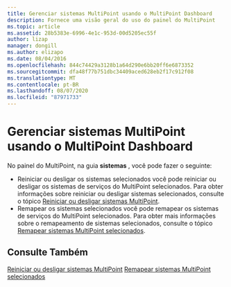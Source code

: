 ```yaml
---
title: Gerenciar sistemas MultiPoint usando o MultiPoint Dashboard
description: Fornece uma visão geral do uso do painel do MultiPoint
ms.topic: article
ms.assetid: 28b5383e-6996-4e1c-953d-00d5205ec55f
author: lizap
manager: dongill
ms.author: elizapo
ms.date: 08/04/2016
ms.openlocfilehash: 844c74429a3128b1a64d290e6bb20ff6e6873352
ms.sourcegitcommit: dfa48f77b751dbc34409aced628eb2f17c912f08
ms.translationtype: MT
ms.contentlocale: pt-BR
ms.lasthandoff: 08/07/2020
ms.locfileid: "87971733"
---
```

# <a name="manage-multipoint-systems-using-multipoint-dashboard"></a>Gerenciar sistemas MultiPoint usando o MultiPoint Dashboard
No painel do MultiPoint, na guia **sistemas** , você pode fazer o seguinte:

- Reiniciar ou desligar os sistemas selecionados você pode reiniciar ou desligar os sistemas de serviços do MultiPoint selecionados. Para obter informações sobre reiniciar ou desligar sistemas selecionados, consulte o tópico [Reiniciar ou desligar sistemas MultiPoint](Restart-or-Shut-Down-MultiPoint-Systems.md).
- Remapear os sistemas selecionados você pode remapear os sistemas de serviços do MultiPoint selecionados. Para obter mais informações sobre o remapeamento de sistemas selecionados, consulte o tópico [Remapear sistemas MultiPoint selecionados](Remap-Selected-MultiPoint-Systems.md).

## <a name="see-also"></a>Consulte Também
[Reiniciar ou desligar sistemas MultiPoint](Restart-or-Shut-Down-MultiPoint-Systems.md) 
 [Remapear sistemas MultiPoint selecionados](Remap-Selected-MultiPoint-Systems.md)